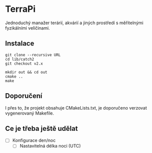# TerraPi
Jednoduchý manažer terárií, akvárií a jiných prostředí s měřitelnými
fyzikálními veličinami.

## Instalace
````shell
git clone --recursive URL
cd lib/catch2
git checkout v2.x

mkdir out && cd out
cmake ..
make
````

## Doporučení
I přes to, že projekt obsahuje CMakeLists.txt, je doporučeno verzovat
vygenerovaný Makefile.

## Ce je třeba ještě udělat
- [ ] Konfigurace den/noc
    - [ ] Nastavitelná délka noci (UTC)
